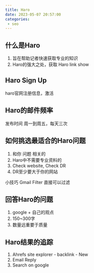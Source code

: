 ```yaml
---
title: Haro
date: 2023-05-07 20:57:00
categories:
 - seo
---
```


## 什么是Haro

1. 旨在帮助记者快速获取专业的知识
2. Haro的强大之处，获取 Haro link show

## Haro Sign Up

haro官网注册信息，激活

## Haro的邮件频率

发布时间 周一到周五，每天三次

## 如何挑选最适合的Haro问题

1. 和你 问题 相关的
2. Haro中不需要专业资料的
3. Check website, Check DR
4. DR至少要大于你的网站

小技巧 Gmail Filter 直接可以过滤

## 回答Haro的问题

1. google + 自己的观点
2. 150~300字
3. 数量远重要于质量

## Haro结果的追踪

1. Ahrefs site explorer - backlink - New
2. Email Reply
3. Search on google